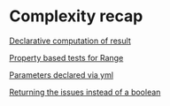 # Complexity recap

[Declarative computation of result](https://github.com/clean-code-craft-p-1/simple-monitor-in-js-priyansudash-03/blob/dea824cbbf70d31b7da1e24a34723a385add4677/vitals-monitor.mjs)

[Property based tests for Range](https://github.com/clean-code-craft-p-1/simple-monitor-in-cpp-art-pogorelov/blob/c0d771ad5924b8427a50daf496745c0cbebcc232/monitor/test/src/RangeTest.cpp)

[Parameters declared via yml](https://github.com/clean-code-craft-p-1/simple-monitor-in-cpp-art-pogorelov/blob/c0d771ad5924b8427a50daf496745c0cbebcc232/monitor/resource/config.yml)

[Returning the issues instead of a boolean](https://github.com/clean-code-craft-p-1/simple-monitor-in-java-rishabhpandey04/blob/ee03a3974adac0e0dbb8c0dc55a5505092521d99/src/main/java/vitals/VitalsChecker.java)

